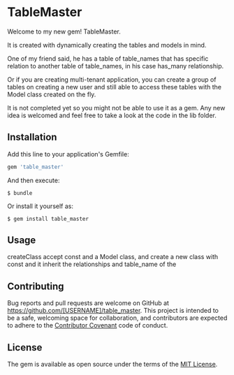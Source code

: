 # TableMaster

Welcome to my new gem! TableMaster.

It is created with dynamically creating the tables and models in mind.

One of my friend said, he has a table of table_names that has specific relation to another table of table_names, in his case has_many relationship.

Or if you are creating multi-tenant application, you can create a group of tables on creating a new user and still able to access these tables with the Model class created on the fly.

It is not completed yet so you might not be able to use it as a gem. Any new idea is welcomed and feel free to take a look at the code in the lib folder. 




## Installation

Add this line to your application's Gemfile:

```ruby
gem 'table_master'
```

And then execute:

    $ bundle

Or install it yourself as:

    $ gem install table_master

## Usage

createClass accept const and a Model class, and create a new class with const and it inherit the relationships and table_name of the 


## Contributing

Bug reports and pull requests are welcome on GitHub at https://github.com/[USERNAME]/table_master. This project is intended to be a safe, welcoming space for collaboration, and contributors are expected to adhere to the [Contributor Covenant](http://contributor-covenant.org) code of conduct.


## License

The gem is available as open source under the terms of the [MIT License](http://opensource.org/licenses/MIT).


